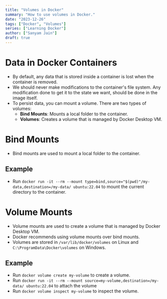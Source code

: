 ```yaml
---
title: "Volumes in Docker"
summary: "How to use volumes in Docker."
date: "2023-12-26"
tags: ["Docker", "Volumes"]
series: ["Learning Docker"]
author: ["Sanyam Jain"]
draft: true
---
```


# Data in Docker Containers
- By default, any data that is stored inside a container is lost when the container is removed.
- We should never make modifications to the container's file system. Any modification done to get it to the state we want, should be done in the image itself.
- To persist data, you can mount a volume. There are two types of volumes:
    - **Bind Mounts**: Mounts a local folder to the container.
    - **Volumes**: Creates a volume that is managed by Docker Desktop VM.

# Bind Mounts
- Bind mounts are used to mount a local folder to the container.

## Example
- Run `docker run -it --rm --mount type=bind,source="$(pwd)"/my-data,destination=/my-data/ ubuntu:22.04` to mount the current directory to the container.

# Volume Mounts
- Volume mounts are used to create a volume that is managed by Docker Desktop VM.
- Docker recommends using volume mounts over bind mounts.
- Volumes are stored in `/var/lib/docker/volumes` on Linux and `C:\ProgramData\Docker\volumes` on Windows.

## Example
- Run `docker volume create my-volume` to create a volume.
- Run `docker run -it --rm --mount source=my-volume,destination=/my-data/ ubuntu:22.04` to attach the volume
- Run `docker volume inspect my-volume` to inspect the volume.